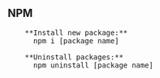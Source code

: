 
## NPM
   <pre>
   	**Install new package:** 
	  npm i [package name]
	
	**Uninstall packages:** 
	  npm uninstall [package name]
   <pre />
